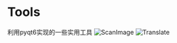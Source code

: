 # Tools
利用pyqt6实现的一些实用工具
![ScanImage](https://user-images.githubusercontent.com/83902199/210532154-135b3eb8-c1c2-4c6f-9294-a112b6cb7ad0.png)
![Translate](https://user-images.githubusercontent.com/83902199/210532160-466c7a6c-313a-4b84-ae16-2f6d8b592310.png)
